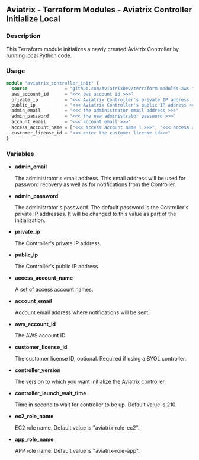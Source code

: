 ## Aviatrix - Terraform Modules - Aviatrix Controller Initialize Local

### Description

This Terraform module initializes a newly created Aviatrix Controller by running local Python code.

### Usage

``` terraform
module "aviatrix_controller_init" {
  source              = "github.com/AviatrixDev/terraform-modules-aws-internal.git//aviatrix-controller-initialize-local?ref=main"
  aws_account_id      = "<<< aws account id >>>"
  private_ip          = "<<< Aviatrix Controller's private IP address (initial admin password) >>>"
  public_ip           = "<<< Aviatrix Controller's public IP address >>>"
  admin_email         = "<<< the administrator email address >>>"
  admin_password      = "<<< the new administrator password >>>"
  account_email       = "<<< account email >>>"
  access_account_name = ["<<< access account name 1 >>>", "<<< access account name 2 >>>", ...]
  customer_license_id = "<<< enter the customer license id>>>" 
}
```

### Variables

- **admin_email**

  The administrator's email address. This email address will be used for password recovery as well as for notifications
  from the Controller.

- **admin_password**

  The administrator's password. The default password is the Controller's private IP addresses. It will be changed to this
  value as part of the initialization.

- **private_ip**

  The Controller's private IP address.

- **public_ip**

  The Controller's public IP address.

- **access_account_name**

  A set of access account names.

- **account_email**

  Account email address where notifications will be sent.

- **aws_account_id**

  The AWS account ID.

- **customer_license_id**

  The customer license ID, optional. Required if using a BYOL controller.
  
- **controller_version**
  
  The version to which you want initialize the Aviatrix controller.
    
- **controller_launch_wait_time**
 
  Time in second to wait for controller to be up. Default value is 210.

- **ec2_role_name**

  EC2 role name. Default value is "aviatrix-role-ec2".

- **app_role_name**

  APP role name. Default value is "aviatrix-role-app".
